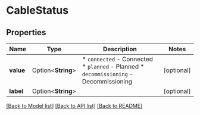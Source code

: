 # CableStatus

## Properties

Name | Type | Description | Notes
------------ | ------------- | ------------- | -------------
**value** | Option<**String**> | * `connected` - Connected * `planned` - Planned * `decommissioning` - Decommissioning | [optional]
**label** | Option<**String**> |  | [optional]

[[Back to Model list]](../README.md#documentation-for-models) [[Back to API list]](../README.md#documentation-for-api-endpoints) [[Back to README]](../README.md)


